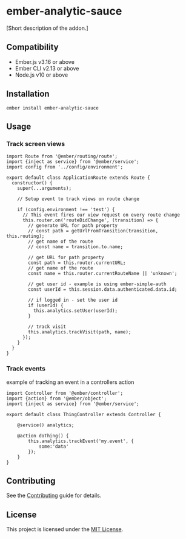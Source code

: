 # ember-analytic-sauce

[Short description of the addon.]

## Compatibility

- Ember.js v3.16 or above
- Ember CLI v2.13 or above
- Node.js v10 or above

## Installation

```
ember install ember-analytic-sauce
```

## Usage

### Track screen views

```
import Route from '@ember/routing/route';
import {inject as service} from '@ember/service';
import config from '../config/environment';

export default class ApplicationRoute extends Route {
  constructor() {
    super(...arguments);

    // Setup event to track views on route change

    if (config.environment !== 'test') {
      // This event fires our view request on every route change
      this.router.on('routeDidChange', (transition) => {
        // generate URL for path property
        // const path = getUrlFromTransition(transition, this.routing);
        // get name of the route
        // const name = transition.to.name;

        // get URL for path property
        const path = this.router.currentURL;
        // get name of the route
        const name = this.router.currentRouteName || 'unknown';

        // get user id - example is using ember-simple-auth
        const userId = this.session.data.authenticated.data.id;

        // if logged in - set the user id
        if (userId) {
          this.analytics.setUser(userId);
        }

        // track visit
        this.analytics.trackVisit(path, name);
      });
    }
  }
}
```

### Track events

example of tracking an event in a controllers action

```
import Controller from '@ember/controller';
import {action} from '@ember/object';
import {inject as service} from '@ember/service';

export default class ThingController extends Controller {

    @service() analytics;

    @action doThing() {
        this.analytics.trackEvent('my.event', {
            some:'data'
        });
    }
}
```

## Contributing

See the [Contributing](CONTRIBUTING.md) guide for details.

## License

This project is licensed under the [MIT License](LICENSE.md).
